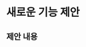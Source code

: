 # 새로운 기능 제안

<!-- 
기능을 제안해주셔서 감사합니다!
주석들을 참고하여 각 항목들을 채워주세요.
-->

## 제안 내용

<!-- 제안하고자 하는 기능에 대해 간략하게 설명해주세요. -->